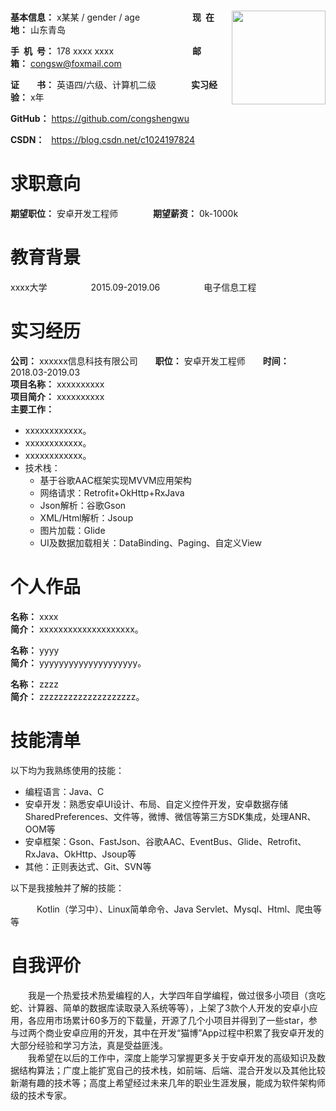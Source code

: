 <h1></h1>

<div style="float:right">
    <img src="https://img.52z.com/upload/news/image/20181108/20181108204521_83402.jpg" width="150">
</div>

**基本信息：** x某某 / gender / age&emsp;&emsp;&emsp;&emsp;&emsp;&emsp;**现&ensp;在&ensp;地：** 山东青岛

**手&ensp;机&ensp;号：** 178 xxxx xxxx&emsp;&emsp;&emsp;&emsp;&emsp;&emsp;&emsp;&emsp;&emsp;**邮&emsp;&emsp;箱：** congsw@foxmail.com

**证&emsp;&emsp;书：** 英语四/六级、计算机二级&emsp;&emsp;&emsp;&emsp;**实习经验：** x年

**GitHub：** https://github.com/congshengwu 

**CSDN：** &ensp;https://blog.csdn.net/c1024197824

<h1>求职意向</h1>

**期望职位：** 安卓开发工程师&emsp;&emsp;&emsp;&emsp;**期望薪资：** 0k-1000k

<h1>教育背景</h1>

xxxx大学&emsp;&emsp;&emsp;&emsp;&emsp;2015.09-2019.06&emsp;&emsp;&emsp;&emsp;&emsp;电子信息工程

<h1>实习经历</h1>

**公司：** xxxxxx信息科技有限公司&emsp;&emsp;**职位：** 安卓开发工程师&emsp;&emsp;**时间：** 2018.03-2019.03
<br/>
**项目名称：** xxxxxxxxxx
<br/>
**项目简介：** xxxxxxxxxx
<br/>
**主要工作：**
 - xxxxxxxxxxxx。
 - xxxxxxxxxxxx。
 - xxxxxxxxxxxx。
 - 技术栈：
   - 基于谷歌AAC框架实现MVVM应用架构
   - 网络请求：Retrofit+OkHttp+RxJava
   - Json解析：谷歌Gson
   - XML/Html解析：Jsoup
   - 图片加载：Glide
   - UI及数据加载相关：DataBinding、Paging、自定义View

<h1>个人作品</h1>

**名称：** xxxx&emsp;&emsp;
<br/>
**简介：** xxxxxxxxxxxxxxxxxxxx。

**名称：** yyyy 
<br/>
**简介：** yyyyyyyyyyyyyyyyyyyy。

**名称：** zzzz
<br/>
**简介：** zzzzzzzzzzzzzzzzzzzz。

<h1>技能清单</h1>

以下均为我熟练使用的技能：

- 编程语言：Java、C
- 安卓开发：熟悉安卓UI设计、布局、自定义控件开发，安卓数据存储SharedPreferences、文件等，微博、微信等第三方SDK集成，处理ANR、OOM等
- 安卓框架：Gson、FastJson、谷歌AAC、EventBus、Glide、Retrofit、RxJava、OkHttp、Jsoup等
- 其他：正则表达式、Git、SVN等

以下是我接触并了解的技能：

&emsp;&emsp;&emsp;Kotlin（学习中）、Linux简单命令、Java Servlet、Mysql、Html、爬虫等等

<h1>自我评价</h1>

&emsp;&emsp;我是一个热爱技术热爱编程的人，大学四年自学编程，做过很多小项目（贪吃蛇、计算器、简单的数据库读取录入系统等等），上架了3款个人开发的安卓小应用，各应用市场累计60多万的下载量，开源了几个小项目并得到了一些star，参与过两个商业安卓应用的开发，其中在开发“猫博”App过程中积累了我安卓开发的大部分经验和学习方法，真是受益匪浅。
<br/>
&emsp;&emsp;我希望在以后的工作中，深度上能学习掌握更多关于安卓开发的高级知识及数据结构算法；广度上能扩宽自己的技术栈，如前端、后端、混合开发以及其他比较新潮有趣的技术等；高度上希望经过未来几年的职业生涯发展，能成为软件架构师级的技术专家。

